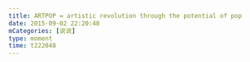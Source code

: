 ```yaml
---
title: ARTPOP = artistic revolution through the potential of pop
date: 2015-09-02 22:20:48
mCategories: [说说]
type: moment
time: t222048
---
```


